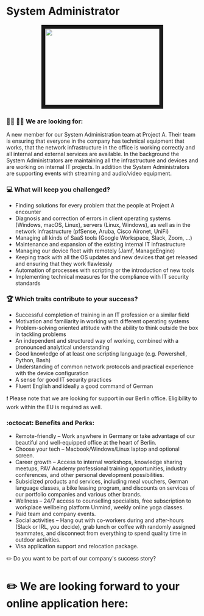 # System Administrator

<p align="center">
<img src="https://memegenerator.net/img/instances/65678022/please-contact-your-system-administrator-i-am-the-system-administrator.jpg"
width="300" height="200" border="10"/>
</p>

### :woman_technologist: :man_technologist: We are looking for:

A new member for our System Administration team at Project A. 
Their team is ensuring that everyone in the company has technical equipment that works, 
that the network infrastructure in the office is working correctly and all internal and external services are available. 
In the background the System Administrators are maintaining all the infrastructure and devices and are working on internal IT projects. 
In addition the System Administrators are supporting events with streaming and audio/video equipment.

### :computer: What will keep you challenged?

* Finding solutions for every problem that the people at Project A encounter
* Diagnosis and correction of errors in client operating systems (Windows, macOS, Linux), servers (Linux, Windows), as well as in the network infrastructure (pfSense, Aruba, Cisco Aironet, UniFi)
* Managing all kinds of SaaS tools (Google Workspace, Slack, Zoom, …)
* Maintenance and expansion of the existing internal IT infrastructure
* Managing our device fleet with remotely (Jamf, ManageEngine)
* Keeping track with all the OS updates and new devices that get released and ensuring that they work flawlessly
* Automation of processes with scripting or the introduction of new tools
* Implementing technical measures for the compliance with IT security standards

### :trophy: Which traits contribute to your success?

* Successful completion of training in an IT profession or a similar field
* Motivation and familiarity in working with different operating systems
* Problem-solving oriented attitude with the ability to think outside the box in tackling problems
* An independent and structured way of working, combined with a pronounced analytical understanding
* Good knowledge of at least one scripting language (e.g. Powershell, Python, Bash)
* Understanding of common network protocols and practical experience with the device configuration
* A sense for good IT security practices
* Fluent English and ideally a good command of German


❗ Please note that we are looking for support in our Berlin office. Eligibility to work within the EU is required as well.

### :octocat: Benefits and Perks:

* Remote-friendly – Work anywhere in Germany or take advantage of our beautiful and well-equipped office at the heart of Berlin.
* Choose your tech – Macbook/Windows/Linux laptop and optional screen.
* Career growth – Access to internal workshops, knowledge sharing meetups, PAV Academy professional training opportunities, industry conferences, and other personal development possibilities.
* Subsidized products and services, including meal vouchers, German language classes, a bike leasing program, and discounts on services of our portfolio companies and various other brands.
* Wellness – 24/7 access to counselling specialists, free subscription to workplace wellbeing platform Unmind, weekly online yoga classes.
* Paid team and company events.
* Social activities – Hang out with co-workers during and after-hours (Slack or IRL, you decide), grab lunch or coffee with randomly assigned teammates, and disconnect from everything to spend quality time in outdoor activities.
* Visa application support and relocation package.


:pencil2: Do you want to be part of our company's success story?

# :pencil2: We are looking forward to your online application here: 
